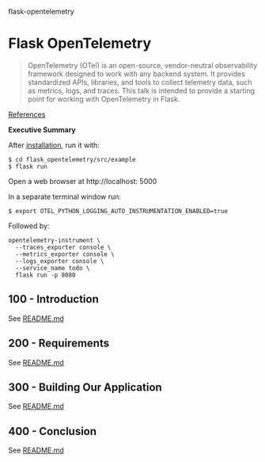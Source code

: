 flask-opentelemetry
# Flask OpenTelemetry

> OpenTelemetry (OTel) is an open-source, vendor-neutral observability framework designed to work with any backend system. It provides standardized APIs, libraries, and tools to collect telemetry data, such as metrics, logs, and traces. This talk is intended to provide a starting point for working with OpenTelemetry in Flask.

[References](./REFERENCES.md)

**Executive Summary**

After [installation](./300/100/README.md), run it with:

```
$ cd flask_opentelemetry/src/example
$ flask run
```

Open a web browser at http://localhost: 5000

In a separate terminal window run:

```
$ export OTEL_PYTHON_LOGGING_AUTO_INSTRUMENTATION_ENABLED=true
```

Followed by:

```
opentelemetry-instrument \
  --traces_exporter console \
  --metrics_exporter console \
  --logs_exporter console \
  --service_name todo \
  flask run -p 8080
```

## 100 - Introduction

See [README.md](./100/README.md)

## 200 - Requirements

See [README.md](./200/README.md)

## 300 - Building Our Application

See [README.md](./300/README.md)

## 400 - Conclusion

See [README.md](./400/README.md)
